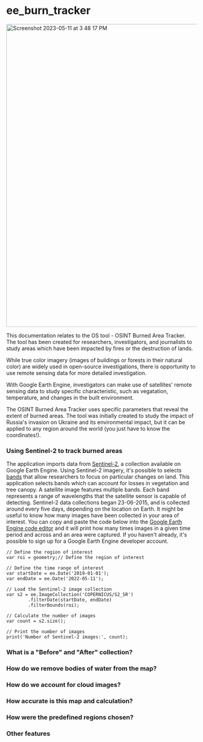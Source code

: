 # ee_burn_tracker

<img width="800" alt="Screenshot 2023-05-11 at 3 48 17 PM" src="https://github.com/csgsf/ee_burn_tracker/assets/90655137/bdf2bba9-e554-4faf-8182-bde0a1c39f3c">



This documentation relates to the OS tool - OSINT Burned Area Tracker. The tool has been created for researchers, investigators, and journalists to study areas which have been impacted by fires or the destruction of lands. 

While true color imagery (images of buildings or forests in their natural color) are widely used in open-source investigations, there is opportunity to use remote sensing data for more detailed investigation. 

With Google Earth Engine, investigators can make use of satellites' remote sensing data to study specific characteristic, such as vegatation, temperature, and changes in the built environment. 

The OSINT Burned Area Tracker uses specific parameters that reveal the extent of burned areas. The tool was initially created to study the impact of Russia's invasion on Ukraine and its environmental impact, but it can be applied to any region around the world (you just have to know the coordinates!).

### Using Sentinel-2 to track burned areas

The application imports data from [Sentinel-2](https://developers.google.com/earth-engine/datasets/catalog/COPERNICUS_S2), a collection available on Google Earth Engine. 
Using Sentinel-2 imagery, it's possible to selects [bands](https://gisgeography.com/sentinel-2-bands-combinations/) that allow researchers to focus on particular changes on land. This application selects bands which can account for losses in vegetation and tree canopy. 
A satellite image features multiple bands. Each band represents a range of wavelengths that the satellite sensor is capable of detecting.
Sentinel-2 data collections began 23-06-2015, and is collected around every five days, depending on the location on Earth. 
It might be useful to know how many images have been collected in your area of interest. 
You can copy and paste the code below into the [Google Earth Engine code editor](https://code.earthengine.google.com/) and it will print how many times images in a given time period and across and an area were captured. If you haven't already, it's possible to sign up for a Google Earth Engine developer account. 

```
// Define the region of interest
var roi = geometry;// Define the region of interest

// Define the time range of interest
var startDate = ee.Date('2019-01-01');
var endDate = ee.Date('2022-05-11');

// Load the Sentinel-2 image collection
var s2 = ee.ImageCollection('COPERNICUS/S2_SR')
        .filterDate(startDate, endDate)
        .filterBounds(roi);

// Calculate the number of images
var count = s2.size();

// Print the number of images
print('Number of Sentinel-2 images:', count);
```


### What is a "Before" and "After" collection?

### How do we remove bodies of water from the map?

### How do we account for cloud images?

### How accurate is this map and calculation?

### How were the predefined regions chosen?

### Other features 



